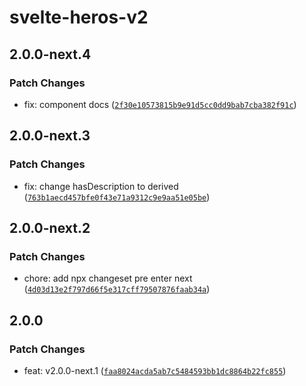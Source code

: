 # svelte-heros-v2

## 2.0.0-next.4

### Patch Changes

- fix: component docs ([`2f30e10573815b9e91d5cc0dd9bab7cba382f91c`](https://github.com/shinokada/svelte-heros-v2/commit/2f30e10573815b9e91d5cc0dd9bab7cba382f91c))

## 2.0.0-next.3

### Patch Changes

- fix: change hasDescription to derived ([`763b1aecd457bfe0f43e71a9312c9e9aa51e05be`](https://github.com/shinokada/svelte-heros-v2/commit/763b1aecd457bfe0f43e71a9312c9e9aa51e05be))

## 2.0.0-next.2

### Patch Changes

- chore: add npx changeset pre enter next ([`4d03d13e2f797d66f5e317cff79507876faab34a`](https://github.com/shinokada/svelte-heros-v2/commit/4d03d13e2f797d66f5e317cff79507876faab34a))

## 2.0.0

### Patch Changes

- feat: v2.0.0-next.1 ([`faa8024acda5ab7c5484593bb1dc8864b22fc855`](https://github.com/shinokada/svelte-heros-v2/commit/faa8024acda5ab7c5484593bb1dc8864b22fc855))
